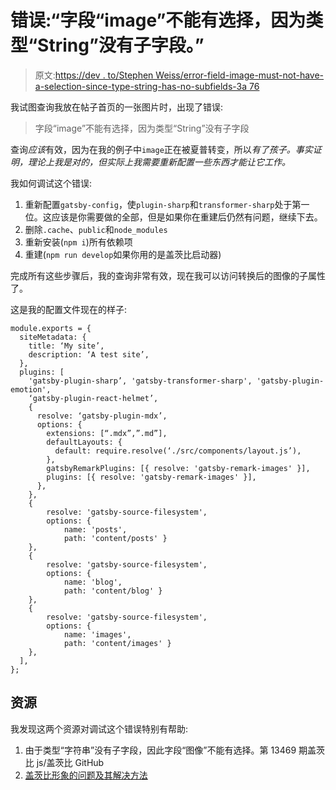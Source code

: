 # 错误:“字段“image”不能有选择，因为类型“String”没有子字段。”

> 原文:[https://dev . to/Stephen Weiss/error-field-image-must-not-have-a-selection-since-type-string-has-no-subfields-3a 76](https://dev.to/stephencweiss/error-field-image-must-not-have-a-selection-since-type-string-has-no-subfields-3a76)

我试图查询我放在帖子首页的一张图片时，出现了错误:

> 字段“image”不能有选择，因为类型“String”没有子字段

查询*应该*有效，因为在我的例子中`image`正在被夏普转变，所以*有了孩子。事实证明，理论上我是对的，但实际上我需要重新配置一些东西才能让它工作。*

我如何调试这个错误:

1.  重新配置`gatsby-config`，使`plugin-sharp`和`transformer-sharp`处于第一位。这应该是你需要做的全部，但是如果你在重建后仍然有问题，继续下去。
2.  删除`.cache`、`public`和`node_modules`
3.  重新安装(`npm i`)所有依赖项
4.  重建(`npm run develop`如果你用的是盖茨比启动器)

完成所有这些步骤后，我的查询非常有效，现在我可以访问转换后的图像的子属性了。

这是我的配置文件现在的样子:

```
module.exports = {
  siteMetadata: {
    title: ‘My site’,
    description: ‘A test site’,
  },
  plugins: [
    'gatsby-plugin-sharp’, 'gatsby-transformer-sharp', 'gatsby-plugin-emotion',
    ‘gatsby-plugin-react-helmet’,
    {
      resolve: ‘gatsby-plugin-mdx’,
      options: {
        extensions: [“.mdx”,”.md”],
        defaultLayouts: {
          default: require.resolve(‘./src/components/layout.js’),
        },
        gatsbyRemarkPlugins: [{ resolve: 'gatsby-remark-images' }],
        plugins: [{ resolve: 'gatsby-remark-images' }],
      },
    },
    {
        resolve: 'gatsby-source-filesystem',
        options: {
            name: 'posts',
            path: 'content/posts' }
    },
    {
        resolve: 'gatsby-source-filesystem',
        options: {
            name: 'blog',
            path: 'content/blog' }
    },
    {
        resolve: 'gatsby-source-filesystem',
        options: {
            name: 'images',
            path: 'content/images' }
    },
  ],
}; 
```

## [](#resources)资源

我发现这两个资源对调试这个错误特别有帮助:

1.  由于类型“字符串”没有子字段，因此字段“图像”不能有选择。第 13469 期盖茨比 js/盖茨比 GitHub
2.  [盖茨比形象的问题及其解决方法](https://theleakycauldronblog.com/blog/problems-with-gatsby-image-and-their-workarounds/)